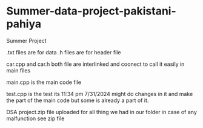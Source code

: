 # Summer-data-project-pakistani-pahiya
Summer Project

.txt   files are for data
.h     files are for header file

car.cpp and car.h    both file are interlinked and coonect to call it easily in main files

main.cpp    is the main code file



test.cpp is the test its 11:34 pm 7/31/2024    might do changes in it and make the part of the main code but some is already a part of it. 


DSA project.zip   file uploaded for all thing we had in our folder in case of any malfunction see zip file
